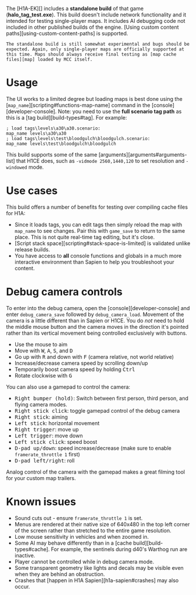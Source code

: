 The [H1A-EK][] includes a **standalone build** of that game (**halo_tag_test.exe**). This build doesn't include network functionality and it intended for testing single-player maps. It includes AI debugging code not included in other published builds of the engine.
[Using custom content paths][using-custom-content-paths] is supported.

```.alert danger
The standalone build is still somewhat experimental and bugs should be expected. Again, only single-player maps are officially supported at this time. Maps should always receive final testing as [map cache files][map] loaded by MCC itself.
```

# Usage
The UI works to a limited degree but loading maps is best done using the [`map_name`][scripting#functions-map-name] command in the [console][developer-console]. Note: you need to use the **full scenario tag path** as this is a [tag build][build-types#tag]. For example:

```console-h1a
; load tags\levels\a30\a30.scenario:
map_name levels\a30\a30
; load tags\levels\test\bloodgulch\bloodgulch.scenario:
map_name levels\test\bloodgulch\bloodgulch
```

This build supports some of the same [arguments][arguments#arguments-list] that H1CE does, such as `-vidmode 2560,1440,120` to set resolution and `-windowed` mode.

# Use cases
This build offers a number of benefits for testing over compiling cache files for H1A:

* Since it loads tags, you can edit tags then simply reload the map with `map_name` to see changes. Pair this with `game_save` to return to the same place. This is not quite real-time tag editing, but it's close.
* [Script stack space][scripting#stack-space-is-limited] is validated unlike release builds.
* You have access to **all** console functions and globals in a much more interactive environment than Sapien to help you troubleshoot your content.

# Debug camera controls
To enter into the debug camera, open the [console][developer-console] and enter `debug_camera_save` followed by `debug_camera_load`. Movement of the camera is a little different than in Sapien or H1CE. You do _not_ need to hold the middle mouse button and the camera moves in the direction it's pointed rather than its vertical movement being controlled exclusively with buttons.

* Use the mouse to aim
* Move with <kbd>W</kbd>, <kbd>A</kbd>, <kbd>S</kbd>, and <kbd>D</kbd>
* Go up with <kbd>R</kbd> and down with <kbd>F</kbd> (camera relative, not world relative)
* Increase/decrease camera speed by scrolling down/up
* Temporarily boost camera speed by holding <kbd>Ctrl</kbd>
* Rotate clockwise with <kbd>G</kbd>

You can also use a gamepad to control the camera:

* <kbd>Right bumper (hold)</kbd>: Switch between first person, third person, and flying camera modes.
* <kbd>Right stick click</kbd>: toggle gamepad control of the debug camera
* <kbd>Right stick</kbd>: aiming
* <kbd>Left stick</kbd>: horizontal movement
* <kbd>Right trigger</kbd>: move up
* <kbd>Left trigger</kbd>: move down
* <kbd>Left stick click</kbd>: speed boost
* <kbd>D-pad up/down</kbd>: speed increase/decrease (make sure to enable `framerate_throttle 1` first)
* <kbd>D-pad left/right</kbd>: roll

Analog control of the camera with the gamepad makes a great filming tool for your custom map trailers.

# Known issues

* Sound cuts out - ensure `framerate_throttle 1` is set.
* Menus are rendered at their native size of 640x480 in the top left corner of the screen rather than stretched to the entire game resolution.
* Low mouse sensitivity in vehicles and when zoomed in.
* Some AI may behave differently than in a [cache build][build-types#cache]. For example, the sentinels during d40's Warthog run are inactive.
* Player cannot be controlled while in debug camera mode.
* Some transparent geometry like lights and decals may be visible even when they are behind an obstruction.
* Crashes that [happen in H1A Sapien][h1a-sapien#crashes] may also occur.
